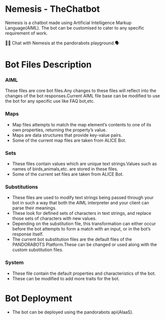 # Nemesis - TheChatbot

Nemesis is a chatbot made using Artificial Intelligence Markup Language(AIML).
The bot can be customised to cater to any specific requirement of work.

 👨‍💻 Chat with Nemesis at the pandorabots playground.🗣 

 # Bot Files Description
 
 ### AIML
 These files are core bot files.Any changes to these files will reflect into the changes of the bot responses.Current AIML file base can be modified to use the bot for any specific use like FAQ bot,etc.
 
 ### Maps
 -  Map files attempts to match the map element’s contents to one of its own properties, returning the property’s value. 
 -  Maps are data structures that provide key-value pairs.
 -  Some of the current map files are taken from ALICE Bot.
 ### Sets
- These files contain values which are unique text strings.Values such as names of birds,animals,etc. are stored in these files.
- Some of the current set files are taken from ALICE Bot.
 ### Substitutions
 - These files are used to modify text strings being passed through your bot in such a way that both the AIML interpreter and your client can parse their meanings.
 - These look for defined sets of characters in text strings, and replace those sets of characters with new values.
 - Depending on the substitution file, this transformation can either occur before the bot attempts to form a match with an input, or in the bot’s response itself.
 - The current bot substitution files are the default files of the PANDORABOTS Platform.These can be changed or used along with the custom substitution files.
 ### System
- These file contain the default properties and characteristics of the bot.
- These can be modified to add more traits for the bot.
# Bot Deployment
 
- The bot can be deployed using the pandorabots api(AIaaS).
